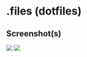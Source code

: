 # .files (dotfiles)
## Screenshot(s)
![](https://i.imgur.com/L4eWDq2.png)
![](https://i.imgur.com/DwFlzFf.png)

